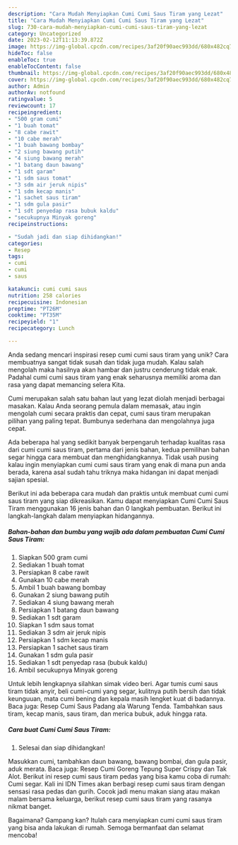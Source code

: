 ```yaml
---
description: "Cara Mudah Menyiapkan Cumi Cumi Saus Tiram yang Lezat"
title: "Cara Mudah Menyiapkan Cumi Cumi Saus Tiram yang Lezat"
slug: 730-cara-mudah-menyiapkan-cumi-cumi-saus-tiram-yang-lezat
category: Uncategorized
date: 2023-02-12T11:13:39.872Z
image: https://img-global.cpcdn.com/recipes/3af20f90aec993dd/680x482cq70/cumi-cumi-saus-tiram-foto-resep-utama.jpg
hideToc: false
enableToc: true
enableTocContent: false
thumbnail: https://img-global.cpcdn.com/recipes/3af20f90aec993dd/680x482cq70/cumi-cumi-saus-tiram-foto-resep-utama.jpg
cover: https://img-global.cpcdn.com/recipes/3af20f90aec993dd/680x482cq70/cumi-cumi-saus-tiram-foto-resep-utama.jpg
author: Admin
authorAv: notfound
ratingvalue: 5
reviewcount: 17
recipeingredient:
- "500 gram cumi"
- "1 buah tomat"
- "8 cabe rawit"
- "10 cabe merah"
- "1 buah bawang bombay"
- "2 siung bawang putih"
- "4 siung bawang merah"
- "1 batang daun bawang"
- "1 sdt garam"
- "1 sdm saus tomat"
- "3 sdm air jeruk nipis"
- "1 sdm kecap manis"
- "1 sachet saus tiram"
- "1 sdm gula pasir"
- "1 sdt penyedap rasa bubuk kaldu"
- "secukupnya Minyak goreng"
recipeinstructions:

- "Sudah jadi dan siap dihidangkan!"
categories:
- Resep
tags:
- cumi
- cumi
- saus

katakunci: cumi cumi saus 
nutrition: 258 calories
recipecuisine: Indonesian
preptime: "PT26M"
cooktime: "PT35M"
recipeyield: "1"
recipecategory: Lunch

---
```





Anda sedang mencari inspirasi resep cumi cumi saus tiram yang unik? Cara membuatnya sangat tidak susah dan tidak juga mudah. Kalau salah mengolah maka hasilnya akan hambar dan justru cenderung tidak enak. Padahal cumi cumi saus tiram yang enak seharusnya memiliki aroma dan rasa yang dapat memancing selera Kita.





Cumi merupakan salah satu bahan laut yang lezat diolah menjadi berbagai masakan. Kalau Anda seorang pemula dalam memasak, atau ingin mengolah cumi secara praktis dan cepat, cumi saus tiram merupakan pilihan yang paling tepat. Bumbunya sederhana dan mengolahnya juga cepat.

Ada beberapa hal yang sedikit banyak berpengaruh terhadap kualitas rasa dari cumi cumi saus tiram, pertama dari jenis bahan, kedua pemilihan bahan segar hingga cara membuat dan menghidangkannya. Tidak usah pusing kalau ingin menyiapkan cumi cumi saus tiram yang enak di mana pun anda berada, karena asal sudah tahu triknya maka hidangan ini dapat menjadi sajian spesial.






Berikut ini ada beberapa cara mudah dan praktis untuk membuat cumi cumi saus tiram yang siap dikreasikan. Kamu dapat menyiapkan Cumi Cumi Saus Tiram menggunakan 16 jenis bahan dan 0 langkah pembuatan. Berikut ini langkah-langkah dalam menyiapkan hidangannya.

<!--inarticleads1-->

##### Bahan-bahan dan bumbu yang wajib ada dalam pembuatan Cumi Cumi Saus Tiram:

1. Siapkan 500 gram cumi
1. Sediakan 1 buah tomat
1. Persiapkan 8 cabe rawit
1. Gunakan 10 cabe merah
1. Ambil 1 buah bawang bombay
1. Gunakan 2 siung bawang putih
1. Sediakan 4 siung bawang merah
1. Persiapkan 1 batang daun bawang
1. Sediakan 1 sdt garam
1. Siapkan 1 sdm saus tomat
1. Sediakan 3 sdm air jeruk nipis
1. Persiapkan 1 sdm kecap manis
1. Persiapkan 1 sachet saus tiram
1. Gunakan 1 sdm gula pasir
1. Sediakan 1 sdt penyedap rasa (bubuk kaldu)
1. Ambil secukupnya Minyak goreng


Untuk lebih lengkapnya silahkan simak video beri. Agar tumis cumi saus tiram tidak anyir, beli cumi-cumi yang segar, kulitnya putih bersih dan tidak keunguuan, mata cumi bening dan kepala masih lengket kuat di badannya. Baca juga: Resep Cumi Saus Padang ala Warung Tenda. Tambahkan saus tiram, kecap manis, saus tiram, dan merica bubuk, aduk hingga rata. 

<!--inarticleads2-->

##### Cara buat Cumi Cumi Saus Tiram:


1. Selesai dan siap dihidangkan!

Masukkan cumi, tambahkan daun bawang, bawang bombai, dan gula pasir, aduk merata. Baca juga: Resep Cumi Goreng Tepung Super Crispy dan Tak Alot. Berikut ini resep cumi saus tiram pedas yang bisa kamu coba di rumah: Cumi segar. Kali ini IDN Times akan berbagi resep cumi saus tiram dengan sensasi rasa pedas dan gurih. Cocok jadi menu makan siang atau makan malam bersama keluarga, berikut resep cumi saus tiram yang rasanya nikmat banget. 

Bagaimana? Gampang kan? Itulah cara menyiapkan cumi cumi saus tiram yang bisa anda lakukan di rumah. Semoga bermanfaat dan selamat mencoba!
